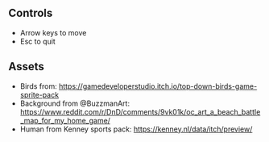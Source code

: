 ## Controls

- Arrow keys to move
- Esc to quit

## Assets

- Birds from: https://gamedeveloperstudio.itch.io/top-down-birds-game-sprite-pack
- Background from @BuzzmanArt: https://www.reddit.com/r/DnD/comments/9vk01k/oc_art_a_beach_battle_map_for_my_home_game/
- Human from Kenney sports pack: https://kenney.nl/data/itch/preview/
